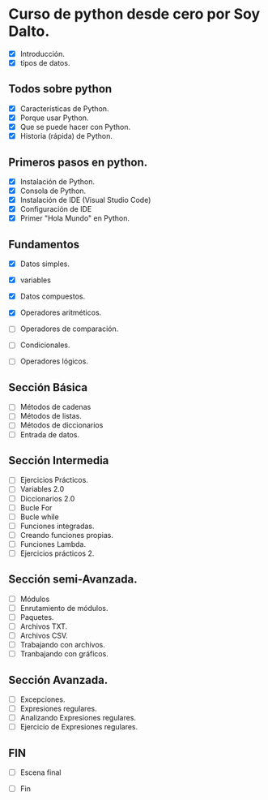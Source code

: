 # Curso de python desde cero por Soy Dalto.

- [x] Introducción.
- [x] tipos de datos.

## Todos sobre python
- [x] Características de Python.
- [x] Porque usar Python.
- [x] Que se puede hacer con Python.
- [x] Historia (rápida) de Python.

## Primeros pasos en python.
- [x] Instalación de Python.
- [x] Consola de Python.
- [x] Instalación de IDE (Visual Studio Code)
- [x] Configuración de IDE
- [x] Primer "Hola Mundo" en Python.

## Fundamentos
- [x] Datos simples.
- [x] variables
- [x] Datos compuestos.
- [x] Operadores aritméticos.
- [ ] Operadores de comparación.
- [ ] Condicionales.
- [ ] Operadores lógicos.


## Sección Básica
- [ ] Métodos de cadenas
- [ ] Métodos de listas.
- [ ] Métodos de diccionarios
- [ ] Entrada de datos.

## Sección Intermedia
- [ ] Ejercicios Prácticos.
- [ ] Variables 2.0
- [ ] Diccionarios 2.0
- [ ] Bucle For
- [ ] Bucle while
- [ ] Funciones integradas.
- [ ] Creando funciones propias.
- [ ] Funciones Lambda.
- [ ] Ejercicios prácticos 2.

## Sección semi-Avanzada.
- [ ] Módulos
- [ ] Enrutamiento de módulos.
- [ ] Paquetes.
- [ ] Archivos TXT.
- [ ] Archivos CSV.
- [ ] Trabajando con archivos.
- [ ] Tranbajando con gráficos.

## Sección Avanzada.
- [ ] Excepciones.
- [ ] Expresiones regulares.
- [ ] Analizando Expresiones regulares.
- [ ] Ejercicio de Expresiones regulares.

## FIN

- [ ] Escena final
- [ ] Fin






